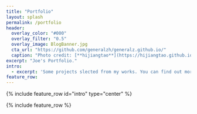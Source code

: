 ```yaml
---
title: "Portfolio"
layout: splash
permalink: /portfolio
header:
  overlay_color: "#000"
  overlay_filter: "0.5"
  overlay_image: BlogBanner.jpg
  cta_url: "https://github.com/generalzh/generalz.github.io/"
  caption: "Photo credit: [**hijiangtao**](https://hijiangtao.github.io/)"
excerpt: "Joe's Portfolio."
intro: 
  - excerpt: 'Some projects slected from my works. You can find out more via my Github Repositry List.'
feature_row:
---
```


{% include feature_row id="intro" type="center" %}

{% include feature_row %}
